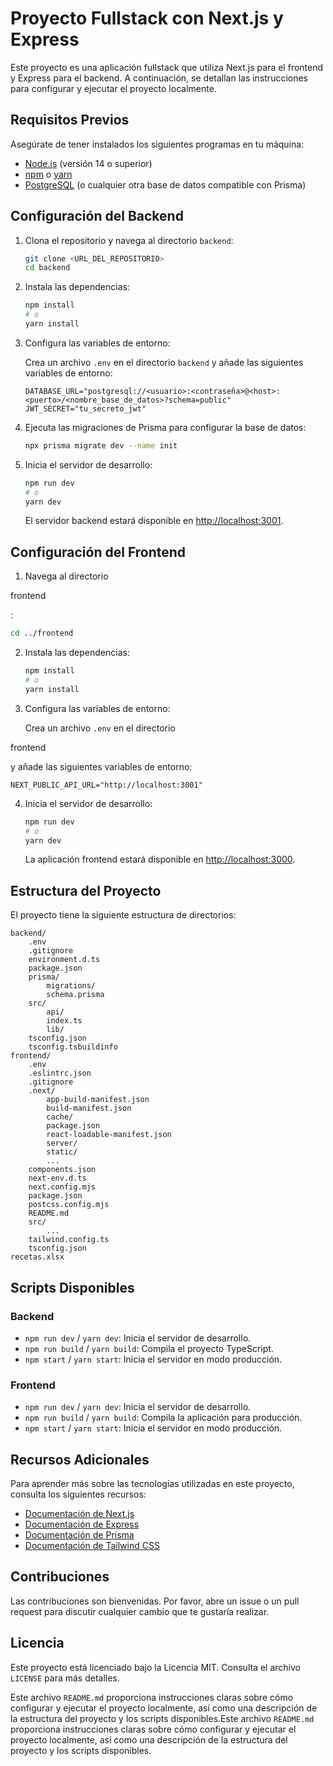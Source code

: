 # Proyecto Fullstack con Next.js y Express

Este proyecto es una aplicación fullstack que utiliza Next.js para el frontend y Express para el backend. A continuación, se detallan las instrucciones para configurar y ejecutar el proyecto localmente.

## Requisitos Previos

Asegúrate de tener instalados los siguientes programas en tu máquina:

- [Node.js](https://nodejs.org/) (versión 14 o superior)
- [npm](https://www.npmjs.com/) o [yarn](https://yarnpkg.com/)
- [PostgreSQL](https://www.postgresql.org/) (o cualquier otra base de datos compatible con Prisma)

## Configuración del Backend

1. Clona el repositorio y navega al directorio `backend`:

   ```bash
   git clone <URL_DEL_REPOSITORIO>
   cd backend
   ```

2. Instala las dependencias:

   ```bash
   npm install
   # o
   yarn install
   ```

3. Configura las variables de entorno:

   Crea un archivo `.env` en el directorio `backend` y añade las siguientes variables de entorno:

   ```env
   DATABASE_URL="postgresql://<usuario>:<contraseña>@<host>:<puerto>/<nombre_base_de_datos>?schema=public"
   JWT_SECRET="tu_secreto_jwt"
   ```

4. Ejecuta las migraciones de Prisma para configurar la base de datos:

   ```bash
   npx prisma migrate dev --name init
   ```

5. Inicia el servidor de desarrollo:

   ```bash
   npm run dev
   # o
   yarn dev
   ```

   El servidor backend estará disponible en [http://localhost:3001](http://localhost:3001).

## Configuración del Frontend

1. Navega al directorio 

frontend

:

   ```bash
   cd ../frontend
   ```

2. Instala las dependencias:

   ```bash
   npm install
   # o
   yarn install
   ```

3. Configura las variables de entorno:

   Crea un archivo `.env` en el directorio 

frontend

 y añade las siguientes variables de entorno:

   ```env
   NEXT_PUBLIC_API_URL="http://localhost:3001"
   ```

4. Inicia el servidor de desarrollo:

   ```bash
   npm run dev
   # o
   yarn dev
   ```

   La aplicación frontend estará disponible en [http://localhost:3000](http://localhost:3000).

## Estructura del Proyecto

El proyecto tiene la siguiente estructura de directorios:

```
backend/
	.env
	.gitignore
	environment.d.ts
	package.json
	prisma/
		migrations/
		schema.prisma
	src/
		api/
		index.ts
		lib/
	tsconfig.json
	tsconfig.tsbuildinfo
frontend/
	.env
	.eslintrc.json
	.gitignore
	.next/
		app-build-manifest.json
		build-manifest.json
		cache/
		package.json
		react-loadable-manifest.json
		server/
		static/
		...
	components.json
	next-env.d.ts
	next.config.mjs
	package.json
	postcss.config.mjs
	README.md
	src/
		...
	tailwind.config.ts
	tsconfig.json
recetas.xlsx
```

## Scripts Disponibles

### Backend

- `npm run dev` / `yarn dev`: Inicia el servidor de desarrollo.
- `npm run build` / `yarn build`: Compila el proyecto TypeScript.
- `npm start` / `yarn start`: Inicia el servidor en modo producción.

### Frontend

- `npm run dev` / `yarn dev`: Inicia el servidor de desarrollo.
- `npm run build` / `yarn build`: Compila la aplicación para producción.
- `npm start` / `yarn start`: Inicia el servidor en modo producción.

## Recursos Adicionales

Para aprender más sobre las tecnologías utilizadas en este proyecto, consulta los siguientes recursos:

- [Documentación de Next.js](https://nextjs.org/docs)
- [Documentación de Express](https://expressjs.com/)
- [Documentación de Prisma](https://www.prisma.io/docs/)
- [Documentación de Tailwind CSS](https://tailwindcss.com/docs)

## Contribuciones

Las contribuciones son bienvenidas. Por favor, abre un issue o un pull request para discutir cualquier cambio que te gustaría realizar.

## Licencia

Este proyecto está licenciado bajo la Licencia MIT. Consulta el archivo `LICENSE` para más detalles.

Este archivo `README.md` proporciona instrucciones claras sobre cómo configurar y ejecutar el proyecto localmente, así como una descripción de la estructura del proyecto y los scripts disponibles.Este archivo `README.md` proporciona instrucciones claras sobre cómo configurar y ejecutar el proyecto localmente, así como una descripción de la estructura del proyecto y los scripts disponibles.

